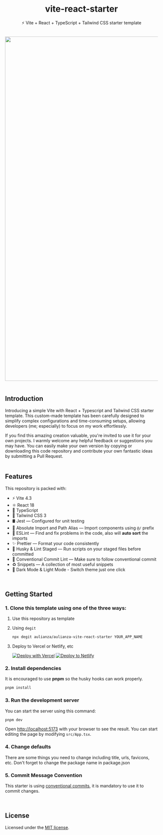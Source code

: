 <div align="center">
  <h1>vite-react-starter</h1>
    <p>⚡️ Vite + React + TypeScript + Tailwind CSS starter template</p>
  <br />

  <div>
   <img width="1132" alt="image" src="https://github.com/aulianza/vite-react-starter/assets/15605885/a2a55db7-bb49-467f-bdc2-aa697fef3e90">
</div>

</div>
<br />

## Introduction

Introducing a simple Vite with React + Typescript and Tailwind CSS starter template. This custom-made template has been carefully designed to simplify complex configurations and time-consuming setups, allowing developers (me; especially) to focus on my work effortlessly.

If you find this amazing creation valuable, you're invited to use it for your own projects. I warmly welcome any helpful feedback or suggestions you may have. You can easily make your own version by copying or downloading this code repository and contribute your own fantastic ideas by submitting a Pull Request.
<br /><br />

## Features

This repository is packed with:

- ⚡️ Vite 4.3
- ⚛️ React 18
- 🔰 TypeScript
- 💠 Tailwind CSS 3
- 🛢 Jest — Configured for unit testing
- 🧿 Absolute Import and Path Alias — Import components using `@/` prefix
- 📏 ESLint — Find and fix problems in the code, also will **auto sort** the imports
- ✨ Prettier — Format your code consistently
- 🐶 Husky & Lint Staged — Run scripts on your staged files before committed
- 📌 Conventional Commit Lint — Make sure to follow conventional commit
- ♻️ Snippets — A collection of most useful snippets
- 🌚 Dark Mode & Light Mode - Switch theme just one click

<br />

## Getting Started

### 1. Clone this template using one of the three ways:

1. Use this repository as template
2. Using `degit`

   ```bash
   npx degit aulianza/aulianza-vite-react-starter YOUR_APP_NAME
   ```

3. Deploy to Vercel or Netlify, etc

   [![Deploy with Vercel](https://vercel.com/button)](https://vercel.com/new/git/external?repository-url=https://github.com/aulianza/vite-react-starter)
   [![Deploy to Netlify](https://www.netlify.com/img/deploy/button.svg)](https://app.netlify.com/start/deploy?repository=https://github.com/aulianza/vite-react-starter)

### 2. Install dependencies

It is encouraged to use **pnpm** so the husky hooks can work properly.

```bash
pnpm install
```

### 3. Run the development server

You can start the server using this command:

```bash
pnpm dev
```

Open [http://localhost:5173](http://localhost:5173) with your browser to see the result. You can start editing the page by modifying `src/App.tsx`.

### 4. Change defaults

There are some things you need to change including title, urls, favicons, etc. Don't forget to change the package name in package.json

### 5. Commit Message Convention

This starter is using [conventional commits](https://www.conventionalcommits.org/en/v1.0.0/), it is mandatory to use it to commit changes.

<br />

## License

Licensed under the [MIT license](https://github.com/aulianza/vite-react-starter/blob/master/LICENSE).
